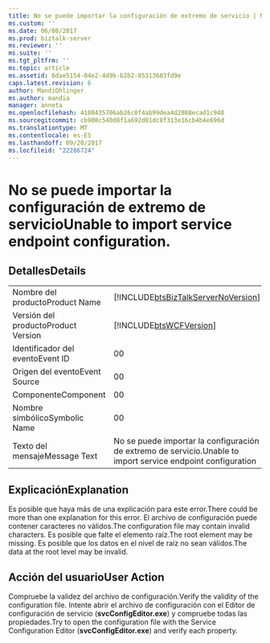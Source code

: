 ```yaml
---
title: No se puede importar la configuración de extremo de servicio | Microsoft Docs
ms.custom: ''
ms.date: 06/08/2017
ms.prod: biztalk-server
ms.reviewer: ''
ms.suite: ''
ms.tgt_pltfrm: ''
ms.topic: article
ms.assetid: 6dae5154-04e2-4d9b-b2b2-85313683fd9e
caps.latest.revision: 6
author: MandiOhlinger
ms.author: mandia
manager: anneta
ms.openlocfilehash: 4100435706ab26c0f4ab99dea4d2088ecad1c948
ms.sourcegitcommit: cb908c540d8f1a692d01dc8f313e16cb4b4e696d
ms.translationtype: MT
ms.contentlocale: es-ES
ms.lasthandoff: 09/20/2017
ms.locfileid: "22286724"
---
```

# <a name="unable-to-import-service-endpoint-configuration"></a><span data-ttu-id="9a2bf-103">No se puede importar la configuración de extremo de servicio</span><span class="sxs-lookup"><span data-stu-id="9a2bf-103">Unable to import service endpoint configuration.</span></span>
## <a name="details"></a><span data-ttu-id="9a2bf-104">Detalles</span><span class="sxs-lookup"><span data-stu-id="9a2bf-104">Details</span></span>  
  
|||  
|-|-|  
|<span data-ttu-id="9a2bf-105">Nombre del producto</span><span class="sxs-lookup"><span data-stu-id="9a2bf-105">Product Name</span></span>|[!INCLUDE[btsBizTalkServerNoVersion](../includes/btsbiztalkservernoversion-md.md)]|  
|<span data-ttu-id="9a2bf-106">Versión del producto</span><span class="sxs-lookup"><span data-stu-id="9a2bf-106">Product Version</span></span>|[!INCLUDE[btsWCFVersion](../includes/btswcfversion-md.md)]|  
|<span data-ttu-id="9a2bf-107">Identificador del evento</span><span class="sxs-lookup"><span data-stu-id="9a2bf-107">Event ID</span></span>|<span data-ttu-id="9a2bf-108">0</span><span class="sxs-lookup"><span data-stu-id="9a2bf-108">0</span></span>|  
|<span data-ttu-id="9a2bf-109">Origen del evento</span><span class="sxs-lookup"><span data-stu-id="9a2bf-109">Event Source</span></span>|<span data-ttu-id="9a2bf-110">0</span><span class="sxs-lookup"><span data-stu-id="9a2bf-110">0</span></span>|  
|<span data-ttu-id="9a2bf-111">Componente</span><span class="sxs-lookup"><span data-stu-id="9a2bf-111">Component</span></span>|<span data-ttu-id="9a2bf-112">0</span><span class="sxs-lookup"><span data-stu-id="9a2bf-112">0</span></span>|  
|<span data-ttu-id="9a2bf-113">Nombre simbólico</span><span class="sxs-lookup"><span data-stu-id="9a2bf-113">Symbolic Name</span></span>|<span data-ttu-id="9a2bf-114">0</span><span class="sxs-lookup"><span data-stu-id="9a2bf-114">0</span></span>|  
|<span data-ttu-id="9a2bf-115">Texto del mensaje</span><span class="sxs-lookup"><span data-stu-id="9a2bf-115">Message Text</span></span>|<span data-ttu-id="9a2bf-116">No se puede importar la configuración de extremo de servicio.</span><span class="sxs-lookup"><span data-stu-id="9a2bf-116">Unable to import service endpoint configuration</span></span>|  
  
## <a name="explanation"></a><span data-ttu-id="9a2bf-117">Explicación</span><span class="sxs-lookup"><span data-stu-id="9a2bf-117">Explanation</span></span>  
 <span data-ttu-id="9a2bf-118">Es posible que haya más de una explicación para este error.</span><span class="sxs-lookup"><span data-stu-id="9a2bf-118">There could be more than one explanation for this error.</span></span> <span data-ttu-id="9a2bf-119">El archivo de configuración puede contener caracteres no válidos.</span><span class="sxs-lookup"><span data-stu-id="9a2bf-119">The configuration file may contain invalid characters.</span></span> <span data-ttu-id="9a2bf-120">Es posible que falte el elemento raíz.</span><span class="sxs-lookup"><span data-stu-id="9a2bf-120">The root element may be missing.</span></span> <span data-ttu-id="9a2bf-121">Es posible que los datos en el nivel de raíz no sean válidos.</span><span class="sxs-lookup"><span data-stu-id="9a2bf-121">The data at the root level may be invalid.</span></span>  
  
## <a name="user-action"></a><span data-ttu-id="9a2bf-122">Acción del usuario</span><span class="sxs-lookup"><span data-stu-id="9a2bf-122">User Action</span></span>  
 <span data-ttu-id="9a2bf-123">Compruebe la validez del archivo de configuración.</span><span class="sxs-lookup"><span data-stu-id="9a2bf-123">Verify the validity of the configuration file.</span></span> <span data-ttu-id="9a2bf-124">Intente abrir el archivo de configuración con el Editor de configuración de servicio (**svcConfigEditor.exe**) y compruebe todas las propiedades.</span><span class="sxs-lookup"><span data-stu-id="9a2bf-124">Try to open the configuration file with the Service Configuration Editor (**svcConfigEditor.exe**) and verify each property.</span></span>